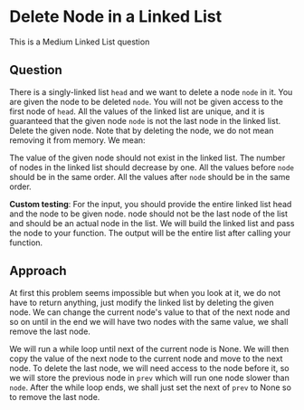 # Delete Node in a Linked List

This is a Medium Linked List question

## Question
There is a singly-linked list `head` and we want to delete a node `node` in it.
You are given the node to be deleted `node`. You will not be given access to the first node of `head`.
All the values of the linked list are unique, and it is guaranteed that the given node `node` is not the last node in the linked list.
Delete the given node. Note that by deleting the node, we do not mean removing it from memory. We mean:

The value of the given node should not exist in the linked list.
The number of nodes in the linked list should decrease by one.
All the values before `node` should be in the same order.
All the values after `node` should be in the same order.

**Custom testing**:
For the input, you should provide the entire linked list head and the node to be given node. node should not be the last node of the list and should be an actual node in the list.
We will build the linked list and pass the node to your function.
The output will be the entire list after calling your function.

## Approach
At first this problem seems impossible but when you look at it, we do not have to return anything, just modify the linked list by deleting the given node.
We can change the current node's value to that of the next node and so on until in the end we will have two nodes with the same value, we shall remove the last node.

We will run a while loop until next of the current node is None. We will then copy the value of the next node to the current node and move to the next node.
To delete the last node, we will need access to the node before it, so we will store the previous node in `prev` which will run one node slower than `node`.
After the while loop ends, we shall just set the next of `prev` to None so to remove the last node.
